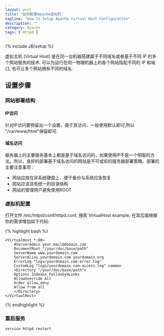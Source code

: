 ```yaml
---
layout: post
title: "如何配置Apache虚拟机"
tagline: "How To Setup Apache Virtual Host Configuration"
description: ""
category: Apache 
tags: [ Httpd ]
---
```

{% include JB/setup %}


虚拟主机 (Virtual Host) 是在同一台机器搭建属于不同域名或者基于不同 IP 的多个网站服务的技术. 可以为运行在同一物理机器上的各个网站指配不同的 IP 和端口, 也可让多个网站拥有不同的域名.

## 设置步骤

### 网站部署结构

#### IP访问

针对IP访问要预留出一个设置，便于其访问，一般使用默认即可,所以 "/var/www/html"保留即可.

#### 域名访问

服务器上的主要服务基本上都是基于域名访问的，如果使用IP不是一个明智的方法。所以，良好的部署基于域名访问的网站是不可或却的服务器部署策略。部署的主要注意事项：


* 网站应放在非系统硬盘上，便于备份与系统应急恢复
* 网站应该具有统一的目录结构
* 网站的管理用户避免使用ROOT



### 虚拟机配置

打开文件 /etc/httpd/conf/httpd.conf, 搜索 VirtualHost example, 在其后面根据你的需求增加如下代码:

{% highlight bash %}

	<VirtualHost *:80>
	    #ServerAdmin your.mail@domain.com
	    DocumentRoot "/your/doc/base/path"
	    ServerName www.yourdomain.com
	    ServerAlias yourdomain.com yourdomain.org
	    ErrorLog "logs/yourdomain.com-error.log"
	    CustomLog "logs/yourdomain.com-access.log" common
	    <Directory "/your/doc/base/path">
		Options Indexes FollowSymLinks
		AllowOverride All
		Order allow,deny
		Allow from all
	    </Directory>
	</VirtualHost>

{% endhighlight %}
	
### 重启服务

	service httpd restart
